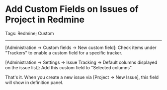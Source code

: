 # Add Custom Fields on Issues of Project in Redmine
Tags: Redmine; Custom

------

[Administration -> Custom fields -> New custom field]:
Check items under "Trackers" to enable a custom field for a specific tracker.

[Administration -> Settings -> Issue Tracking -> Default columns displayed on the issue list]:
Add this custom field to "Selected columns".

That's it. When you create a new issue via [Project -> New Issue], this field will show in definition panel.
